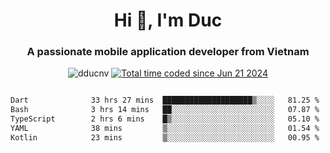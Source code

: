 <h1 align="center">
  Hi 👋, I'm  Duc</h1>
<h3 align="center">A passionate mobile application developer from Vietnam</h3>  
  
<p align="center"> <img src="https://komarev.com/ghpvc/?username=dducnv&label=Profile%20views&color=0e75b6&style=flat" alt="dducnv" /> 
<a href="https://wakatime.com/@4d2a2cd9-1bcb-4dd1-84a4-dce128a35137"><img src="https://wakatime.com/badge/user/4d2a2cd9-1bcb-4dd1-84a4-dce128a35137.svg" alt="Total time coded since Jun 21 2024" /></a>
</p>  

<div style="width: 100vw; overflow-x: auto; flex:center">
  <!--START_SECTION:waka-->

```txt
Dart              33 hrs 27 mins  ████████████████████▒░░░░   81.25 %
Bash              3 hrs 14 mins   ██░░░░░░░░░░░░░░░░░░░░░░░   07.87 %
TypeScript        2 hrs 6 mins    █▒░░░░░░░░░░░░░░░░░░░░░░░   05.10 %
YAML              38 mins         ▒░░░░░░░░░░░░░░░░░░░░░░░░   01.54 %
Kotlin            23 mins         ▒░░░░░░░░░░░░░░░░░░░░░░░░   00.95 %
```

<!--END_SECTION:waka-->
</div>




  
